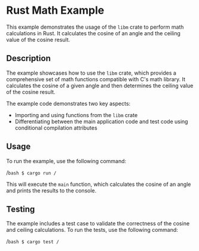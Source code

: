 # Rust Math Example

This example demonstrates the usage of the `libm` crate to perform math calculations in Rust. It calculates the cosine of an angle and the ceiling value of the cosine result.

## Description

The example showcases how to use the `libm` crate, which provides a comprehensive set of math functions compatible with C's math library. It calculates the cosine of a given angle and then determines the ceiling value of the cosine result.

The example code demonstrates two key aspects:
- Importing and using functions from the `libm` crate
- Differentiating between the main application code and test code using conditional compilation attributes

## Usage

To run the example, use the following command:

/```bash
$ cargo run
/```

This will execute the `main` function, which calculates the cosine of an angle and prints the results to the console.

## Testing

The example includes a test case to validate the correctness of the cosine and ceiling calculations. To run the tests, use the following command:

/```bash
$ cargo test
/```